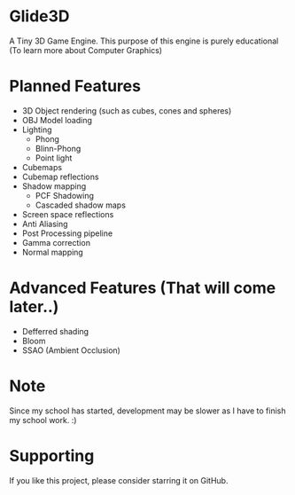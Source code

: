 # Glide3D
A Tiny 3D Game Engine. This purpose of this engine is purely educational (To learn more about Computer Graphics)

# Planned Features
- 3D Object rendering (such as cubes, cones and spheres) 
- OBJ Model loading
- Lighting
  - Phong
  - Blinn-Phong
  - Point light
- Cubemaps
- Cubemap reflections
- Shadow mapping
  - PCF Shadowing
  - Cascaded shadow maps
- Screen space reflections
- Anti Aliasing 
- Post Processing pipeline
- Gamma correction
- Normal mapping 

# Advanced Features (That will come later..)
- Defferred shading
- Bloom
- SSAO (Ambient Occlusion)

# Note 
Since my school has started, development may be slower as I have to finish my school work. :)

# Supporting
If you like this project, please consider starring it on GitHub.
